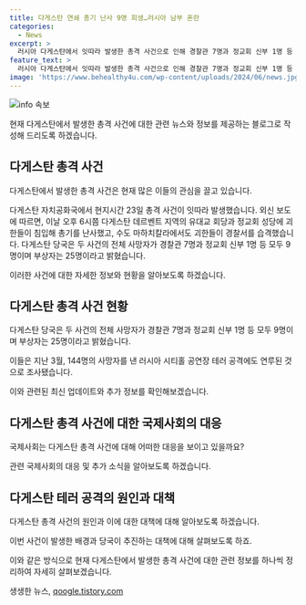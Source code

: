 ```yaml
---
title: 다게스탄 연쇄 총기 난사 9명 희생…러시아 남부 혼란
categories:
  - News
excerpt: >
  러시아 다게스탄에서 잇따라 발생한 총격 사건으로 인해 경찰관 7명과 정교회 신부 1명 등 9명이 사망하고 25명이 부상했습니다. 사건은 유대교 회당과 정교회 성당 등에서 발생했으며, 이와 연루된 용의자들은 이전 러시아 테러 공격과 연관성이 의심됩니다. 현재 당국이 사건에 대한 조사를 진행 중이며, 사건에 대한 국제사회의 관심이 높아지고 있습니다.
feature_text: >
  러시아 다게스탄에서 잇따라 발생한 총격 사건으로 인해 경찰관 7명과 정교회 신부 1명 등 9명이 사망하고 25명이 부상했습니다. 사건은 유대교 회당과 정교회 성당 등에서 발생했으며, 이와 연루된 용의자들은 이전 러시아 테러 공격과 연관성이 의심됩니다. 현재 당국이 사건에 대한 조사를 진행 중이며, 사건에 대한 국제사회의 관심이 높아지고 있습니다.
image: 'https://www.behealthy4u.com/wp-content/uploads/2024/06/news.jpg'
---
```


<p><img src="https://www.behealthy4u.com/wp-content/uploads/2024/06/news.jpg" alt="info 속보" /></p>

<p>현재 다게스탄에서 발생한 총격 사건에 대한 관련 뉴스와 정보를 제공하는 블로그로 작성해 드리도록 하겠습니다. </p>

<h2 data-ke-size="size26">다게스탄 총격 사건</h2>

<p>다게스탄에서 발생한 총격 사건은 현재 많은 이들의 관심을 끌고 있습니다.</p>

<p data-ke-size="size16">다게스탄 자치공화국에서 현지시간 23일 총격 사건이 잇따라 발생했습니다. 외신 보도에 따르면, 이날 오후 6시쯤 다게스탄 데르벤트 지역의 유대교 회당과 정교회 성당에 괴한들이 침입해 총기를 난사했고, 수도 마하치칼라에서도 괴한들이 경찰서를 습격했습니다. 다게스탄 당국은 두 사건의 전체 사망자가 경찰관 7명과 정교회 신부 1명 등 모두 9명이며 부상자는 25명이라고 밝혔습니다.</p>

<p>이러한 사건에 대한 자세한 정보와 현황을 알아보도록 하겠습니다.</p>

<h2 data-ke-size="size26">다게스탄 총격 사건 현황</h2>

<p data-ke-size="size16">다게스탄 당국은 두 사건의 전체 사망자가 경찰관 7명과 정교회 신부 1명 등 모두 9명이며 부상자는 25명이라고 밝혔습니다.</p>

<p data-ke-size="size16">이들은 지난 3월, 144명의 사망자를 낸 러시아 시티홀 공연장 테러 공격에도 연루된 것으로 조사됐습니다.</p>

<p>이와 관련된 최신 업데이트와 추가 정보를 확인해보겠습니다.</p>

<h2 data-ke-size="size26">다게스탄 총격 사건에 대한 국제사회의 대응</h2>

<p data-ke-size="size16">국제사회는 다게스탄 총격 사건에 대해 어떠한 대응을 보이고 있을까요?</p>

<p data-ke-size="size16">관련 국제사회의 대응 및 추가 소식을 알아보도록 하겠습니다.</p>

<h2 data-ke-size="size26">다게스탄 테러 공격의 원인과 대책</h2>

<p data-ke-size="size16">다게스탄 총격 사건의 원인과 이에 대한 대책에 대해 알아보도록 하겠습니다.</p>

<p data-ke-size="size16">이번 사건이 발생한 배경과 당국이 추진하는 대책에 대해 살펴보도록 하죠.</p>

<p>이와 같은 방식으로 현재 다게스탄에서 발생한 총격 사건에 대한 관련 정보를 하나씩 정리하여 자세히 살펴보겠습니다.</p>
생생한 뉴스, <a href="https://qoogle.tistory.com" rel="dofollow">qoogle.tistory.com</a>


